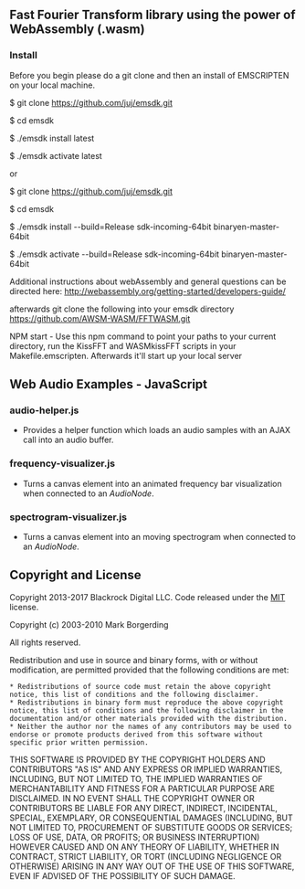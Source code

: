 ## Fast Fourier Transform library using the power of WebAssembly (.wasm)

### Install

Before you begin please do a git clone and then an install of EMSCRIPTEN on your local machine. 

$ git clone https://github.com/juj/emsdk.git

$ cd emsdk

$ ./emsdk install latest

$ ./emsdk activate latest


 or
 
 
$ git clone https://github.com/juj/emsdk.git

$ cd emsdk

$ ./emsdk install --build=Release sdk-incoming-64bit binaryen-master-64bit

$ ./emsdk activate --build=Release sdk-incoming-64bit binaryen-master-64bit

Additional instructions about webAssembly and general questions can be directed here: http://webassembly.org/getting-started/developers-guide/

afterwards git clone the following into your emsdk directory
https://github.com/AWSM-WASM/FFTWASM.git

NPM start - Use this npm command to point your paths to your current directory, run the KissFFT and WASMkissFFT scripts in your Makefile.emscripten. Afterwards it'll start up your local server

## Web Audio Examples - JavaScript

### audio-helper.js
* Provides a helper function which loads an audio samples with an
  AJAX call into an audio buffer.

### frequency-visualizer.js
* Turns a canvas element into an animated frequency bar visualization
  when connected to an _AudioNode_.

### spectrogram-visualizer.js
* Turns a canvas element into an moving spectrogram when connected to
  an _AudioNode_.


## Copyright and License

Copyright 2013-2017 Blackrock Digital LLC. Code released under the [MIT](https://github.com/BlackrockDigital/startbootstrap-bare/blob/gh-pages/LICENSE) license.

Copyright (c) 2003-2010 Mark Borgerding

All rights reserved.

Redistribution and use in source and binary forms, with or without modification, are permitted provided that the following conditions are met:

    * Redistributions of source code must retain the above copyright notice, this list of conditions and the following disclaimer.
    * Redistributions in binary form must reproduce the above copyright notice, this list of conditions and the following disclaimer in the documentation and/or other materials provided with the distribution.
    * Neither the author nor the names of any contributors may be used to endorse or promote products derived from this software without specific prior written permission.

THIS SOFTWARE IS PROVIDED BY THE COPYRIGHT HOLDERS AND CONTRIBUTORS "AS IS" AND ANY EXPRESS OR IMPLIED WARRANTIES, INCLUDING, BUT NOT LIMITED TO, THE IMPLIED WARRANTIES OF MERCHANTABILITY AND FITNESS FOR A PARTICULAR PURPOSE ARE DISCLAIMED. IN NO EVENT SHALL THE COPYRIGHT OWNER OR CONTRIBUTORS BE LIABLE FOR ANY DIRECT, INDIRECT, INCIDENTAL, SPECIAL, EXEMPLARY, OR CONSEQUENTIAL DAMAGES (INCLUDING, BUT NOT LIMITED TO, PROCUREMENT OF SUBSTITUTE GOODS OR SERVICES; LOSS OF USE, DATA, OR PROFITS; OR BUSINESS INTERRUPTION) HOWEVER CAUSED AND ON ANY THEORY OF LIABILITY, WHETHER IN CONTRACT, STRICT LIABILITY, OR TORT (INCLUDING NEGLIGENCE OR OTHERWISE) ARISING IN ANY WAY OUT OF THE USE OF THIS SOFTWARE, EVEN IF ADVISED OF THE POSSIBILITY OF SUCH DAMAGE.

